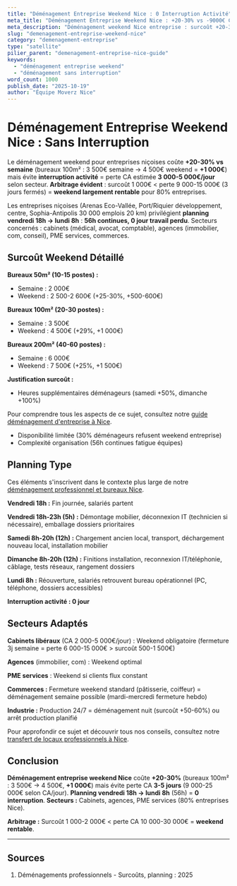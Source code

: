```yaml
---
title: "Déménagement Entreprise Weekend Nice : 0 Interruption Activité"
meta_title: "Déménagement Entreprise Weekend Nice : +20-30% vs -9000€ CA"
meta_description: "Déménagement weekend Nice entreprise : surcoût +20-30% (bureaux 100m² 3500€ → 4500€ +1000€) vs perte CA 3-5j semaine 9000€. Planning. Guide."
slug: "demenagement-entreprise-weekend-nice"
category: "demenagement-entreprise"
type: "satellite"
pilier_parent: "demenagement-entreprise-nice-guide"
keywords:
  - "déménagement entreprise weekend"
  - "déménagement sans interruption"
word_count: 1000
publish_date: "2025-10-19"
author: "Équipe Moverz Nice"
---
```


# Déménagement Entreprise Weekend Nice : Sans Interruption

Le déménagement weekend pour entreprises niçoises coûte **+20-30% vs semaine** (bureaux 100m² : 3 500€ semaine → 4 500€ weekend = **+1 000€**) mais évite **interruption activité** = perte CA estimée **3 000-5 000€/jour** selon secteur. **Arbitrage évident** : surcoût 1 000€ < perte 9 000-15 000€ (3 jours fermés) = **weekend largement rentable** pour 80% entreprises.

Les entreprises niçoises (Arenas Eco-Vallée, Port/Riquier développement, centre, Sophia-Antipolis 30 000 emplois 20 km) privilégient **planning vendredi 18h → lundi 8h** : **56h continues, 0 jour travail perdu**. Secteurs concernés : cabinets (médical, avocat, comptable), agences (immobilier, com, conseil), PME services, commerces.

## Surcoût Weekend Détaillé

**Bureaux 50m² (10-15 postes) :**
- Semaine : 2 000€
- Weekend : 2 500-2 600€ (+25-30%, +500-600€)

**Bureaux 100m² (20-30 postes) :**
- Semaine : 3 500€
- Weekend : 4 500€ (+29%, +1 000€)

**Bureaux 200m² (40-60 postes) :**
- Semaine : 6 000€
- Weekend : 7 500€ (+25%, +1 500€)

**Justification surcoût :**
- Heures supplémentaires déménageurs (samedi +50%, dimanche +100%)

Pour comprendre tous les aspects de ce sujet, consultez notre [guide déménagement d'entreprise à Nice](/blog/entreprise/demenagement-entreprise-nice-guide).

- Disponibilité limitée (30% déménageurs refusent weekend entreprise)
- Complexité organisation (56h continues fatigue équipes)

## Planning Type


Ces éléments s'inscrivent dans le contexte plus large de notre [déménagement professionnel et bureaux Nice](/blog/entreprise/demenagement-entreprise-nice-guide).

**Vendredi 18h :** Fin journée, salariés partent

**Vendredi 18h-23h (5h) :** Démontage mobilier, déconnexion IT (technicien si nécessaire), emballage dossiers prioritaires

**Samedi 8h-20h (12h) :** Chargement ancien local, transport, déchargement nouveau local, installation mobilier

**Dimanche 8h-20h (12h) :** Finitions installation, reconnexion IT/téléphonie, câblage, tests réseaux, rangement dossiers

**Lundi 8h :** Réouverture, salariés retrouvent bureau opérationnel (PC, téléphone, dossiers accessibles)

**Interruption activité : 0 jour**

## Secteurs Adaptés

**Cabinets libéraux** (CA 2 000-5 000€/jour) : Weekend obligatoire (fermeture 3j semaine = perte 6 000-15 000€ > surcoût 500-1 500€)

**Agences** (immobilier, com) : Weekend optimal

**PME services** : Weekend si clients flux constant

**Commerces :** Fermeture weekend standard (pâtisserie, coiffeur) = déménagement semaine possible (mardi-mercredi fermeture hebdo)

**Industrie :** Production 24/7 = déménagement nuit (surcoût +50-60%) ou arrêt production planifié


Pour approfondir ce sujet et découvrir tous nos conseils, consultez notre [transfert de locaux professionnels à Nice](/blog/entreprise/demenagement-entreprise-nice-guide).

## Conclusion

**Déménagement entreprise weekend Nice** coûte **+20-30%** (bureaux 100m² : 3 500€ → 4 500€, **+1 000€**) mais évite perte CA **3-5 jours** (9 000-25 000€ selon CA/jour). **Planning vendredi 18h → lundi 8h** (56h) = **0 interruption**. **Secteurs :** Cabinets, agences, PME services (80% entreprises Nice).

**Arbitrage :** Surcoût 1 000-2 000€ < perte CA 10 000-30 000€ = **weekend rentable**.

---

## Sources

1. Déménagements professionnels - Surcoûts, planning : 2025



